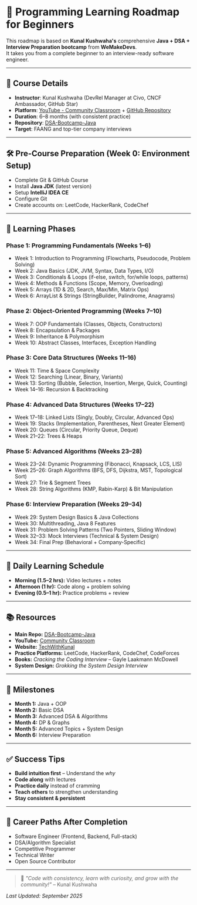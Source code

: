 # 🚀 Programming Learning Roadmap for Beginners

This roadmap is based on **Kunal Kushwaha's** comprehensive **Java + DSA + Interview Preparation bootcamp** from **WeMakeDevs**.  
It takes you from a complete beginner to an interview-ready software engineer.

---

## 📌 Course Details
- **Instructor**: Kunal Kushwaha (DevRel Manager at Civo, CNCF Ambassador, GitHub Star)  
- **Platform**: [YouTube - Community Classroom](https://www.youtube.com/c/CommunityClassroom) + [GitHub Repository](https://github.com/kunal-kushwaha/DSA-Bootcamp-Java)  
- **Duration**: 6–8 months (with consistent practice)  
- **Repository**: [DSA-Bootcamp-Java](https://github.com/kunal-kushwaha/DSA-Bootcamp-Java)  
- **Target**: FAANG and top-tier company interviews  

---

## 🛠️ Pre-Course Preparation (Week 0: Environment Setup)
- Complete Git & GitHub Course  
- Install **Java JDK** (latest version)  
- Setup **IntelliJ IDEA CE**  
- Configure Git  
- Create accounts on: LeetCode, HackerRank, CodeChef  

---

## 📖 Learning Phases

### **Phase 1: Programming Fundamentals (Weeks 1–6)**
- Week 1: Introduction to Programming (Flowcharts, Pseudocode, Problem Solving)  
- Week 2: Java Basics (JDK, JVM, Syntax, Data Types, I/O)  
- Week 3: Conditionals & Loops (if-else, switch, for/while loops, patterns)  
- Week 4: Methods & Functions (Scope, Memory, Overloading)  
- Week 5: Arrays (1D & 2D, Search, Max/Min, Matrix Ops)  
- Week 6: ArrayList & Strings (StringBuilder, Palindrome, Anagrams)  

### **Phase 2: Object-Oriented Programming (Weeks 7–10)**
- Week 7: OOP Fundamentals (Classes, Objects, Constructors)  
- Week 8: Encapsulation & Packages  
- Week 9: Inheritance & Polymorphism  
- Week 10: Abstract Classes, Interfaces, Exception Handling  

### **Phase 3: Core Data Structures (Weeks 11–16)**
- Week 11: Time & Space Complexity  
- Week 12: Searching (Linear, Binary, Variants)  
- Week 13: Sorting (Bubble, Selection, Insertion, Merge, Quick, Counting)  
- Week 14–16: Recursion & Backtracking  

### **Phase 4: Advanced Data Structures (Weeks 17–22)**
- Week 17–18: Linked Lists (Singly, Doubly, Circular, Advanced Ops)  
- Week 19: Stacks (Implementation, Parentheses, Next Greater Element)  
- Week 20: Queues (Circular, Priority Queue, Deque)  
- Week 21–22: Trees & Heaps  

### **Phase 5: Advanced Algorithms (Weeks 23–28)**
- Week 23–24: Dynamic Programming (Fibonacci, Knapsack, LCS, LIS)  
- Week 25–26: Graph Algorithms (BFS, DFS, Dijkstra, MST, Topological Sort)  
- Week 27: Trie & Segment Trees  
- Week 28: String Algorithms (KMP, Rabin-Karp) & Bit Manipulation  

### **Phase 6: Interview Preparation (Weeks 29–34)**
- Week 29: System Design Basics & Java Collections  
- Week 30: Multithreading, Java 8 Features  
- Week 31: Problem Solving Patterns (Two Pointers, Sliding Window)  
- Week 32–33: Mock Interviews (Technical & System Design)  
- Week 34: Final Prep (Behavioral + Company-Specific)  

---

## 📅 Daily Learning Schedule
- **Morning (1.5–2 hrs):** Video lectures + notes  
- **Afternoon (1 hr):** Code along + problem solving  
- **Evening (0.5–1 hr):** Practice problems + review  

---

## 📚 Resources
- **Main Repo:** [DSA-Bootcamp-Java](https://github.com/kunal-kushwaha/DSA-Bootcamp-Java)  
- **YouTube:** [Community Classroom](https://www.youtube.com/c/CommunityClassroom)  
- **Website:** [TechWithKunal](https://www.techwithkunal.com/courses/dsa)  
- **Practice Platforms:** LeetCode, HackerRank, CodeChef, CodeForces  
- **Books:** *Cracking the Coding Interview* – Gayle Laakmann McDowell  
- **System Design:** *Grokking the System Design Interview*  

---

## 🎯 Milestones
- **Month 1:** Java + OOP  
- **Month 2:** Basic DSA  
- **Month 3:** Advanced DSA & Algorithms  
- **Month 4:** DP & Graphs  
- **Month 5:** Advanced Topics + System Design  
- **Month 6:** Interview Preparation  

---

## ✅ Success Tips
- **Build intuition first** – Understand the *why*  
- **Code along** with lectures  
- **Practice daily** instead of cramming  
- **Teach others** to strengthen understanding  
- **Stay consistent & persistent**  

---

## 🌟 Career Paths After Completion
- Software Engineer (Frontend, Backend, Full-stack)  
- DSA/Algorithm Specialist  
- Competitive Programmer  
- Technical Writer  
- Open Source Contributor  

---

> 📝 *"Code with consistency, learn with curiosity, and grow with the community!"* – Kunal Kushwaha  

_Last Updated: September 2025_  
